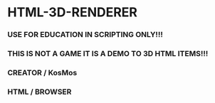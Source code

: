 # HTML-3D-RENDERER
### USE FOR EDUCATION IN SCRIPTING ONLY!!!
### THIS IS NOT A GAME IT IS A DEMO TO 3D HTML ITEMS!!!
###
### CREATOR / KosMos
### HTML / BROWSER
